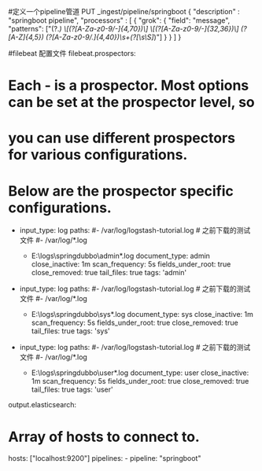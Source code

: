 #定义一个pipeline管道
PUT _ingest/pipeline/springboot
{
	"description" : "springboot pipeline",
    "processors" : [
        {
            "grok": {
              "field": "message",
              "patterns": ["(?<date>.*) \\[(?<thread>[A-Za-z0-9/-]{4,70})\\] \\[(?<traceId>[A-Za-z0-9/-]{32,36})\\] (?<level>[A-Z]{4,5})  (?<class>[A-Za-z0-9/.]{4,40})\\s+(?<msg>[\\s\\S]*)"]
            }
        }
    ]
}

#filebeat 配置文件
filebeat.prospectors:

  # Each - is a prospector. Most options can be set at the prospector level, so
  # you can use different prospectors for various configurations.
  # Below are the prospector specific configurations.
  - input_type: log
    paths:
      #- /var/log/logstash-tutorial.log   # 之前下载的测试文件
      #- /var/log/*.log
      - E:\logs\springdubbo\admin\*.log
    document_type: admin
    close_inactive: 1m
    scan_frequency: 5s
    fields_under_root: true
    close_removed: true
    tail_files: true
    tags: 'admin'

  - input_type: log
    paths:
      #- /var/log/logstash-tutorial.log   # 之前下载的测试文件
      #- /var/log/*.log
      - E:\logs\springdubbo\sys\*.log
    document_type: sys
    close_inactive: 1m
    scan_frequency: 5s
    fields_under_root: true
    close_removed: true
    tail_files: true
    tags: 'sys'
  - input_type: log
    paths:
      #- /var/log/logstash-tutorial.log   # 之前下载的测试文件
      #- /var/log/*.log
      - E:\logs\springdubbo\user\*.log
    document_type: user
    close_inactive: 1m
    scan_frequency: 5s
    fields_under_root: true
    close_removed: true
    tail_files: true
    tags: 'user'

output.elasticsearch:
  # Array of hosts to connect to.
  hosts: ["localhost:9200"]
  pipelines:
    - pipeline: "springboot"
